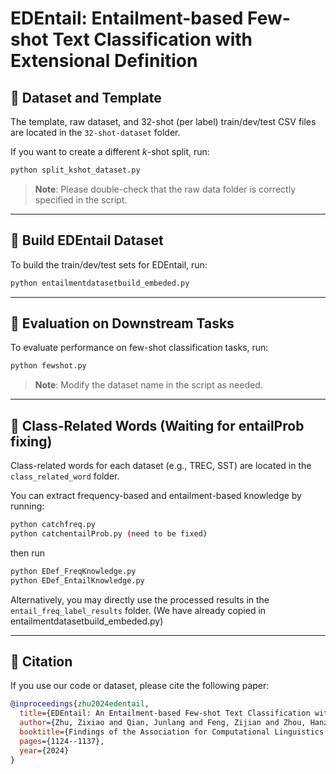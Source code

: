 
# EDEntail: Entailment-based Few-shot Text Classification with Extensional Definition

## 📁 Dataset and Template

The template, raw dataset, and 32-shot (per label) train/dev/test CSV files are located in the `32-shot-dataset` folder.

If you want to create a different *k*-shot split, run:

```bash
python split_kshot_dataset.py
````

> **Note**: Please double-check that the raw data folder is correctly specified in the script.

---



## 🧱 Build EDEntail Dataset

To build the train/dev/test sets for EDEntail, run:

```bash
python entailmentdatasetbuild_embeded.py
```

---

## 🧪 Evaluation on Downstream Tasks

To evaluate performance on few-shot classification tasks, run:

```bash
python fewshot.py
```

> **Note**: Modify the dataset name in the script as needed.

---

## 📂 Class-Related Words (Waiting for entailProb fixing)

Class-related words for each dataset (e.g., TREC, SST) are located in the `class_related_word` folder.

You can extract frequency-based and entailment-based knowledge by running:

```bash
python catchfreq.py
python catchentailProb.py (need to be fixed)
```

then run

```bash
python EDef_FreqKnowledge.py
python EDef_EntailKnowledge.py
```

Alternatively, you may directly use the processed results in the `entail_freq_label_results` folder. (We have already copied in entailmentdatasetbuild_embeded.py)

---


## 📄 Citation

If you use our code or dataset, please cite the following paper:

```bibtex
@inproceedings{zhu2024edentail,
  title={EDEntail: An Entailment-based Few-shot Text Classification with Extensional Definition},
  author={Zhu, Zixiao and Qian, Junlang and Feng, Zijian and Zhou, Hanzhang and Mao, Kezhi},
  booktitle={Findings of the Association for Computational Linguistics: NAACL 2024},
  pages={1124--1137},
  year={2024}
}
```
